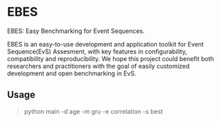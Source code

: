 # EBES

EBES: Easy Benchmarking for Event Sequences.

EBES is an easy-to-use development and application toolkit for Event Sequence(EvS) Assesment, with key features in configurability, compatibility and reproducibility. We hope this project could benefit both researchers and practitioners with the goal of easily customized development and open benchmarking in EvS.
## Usage
>python main -d age -m gru -e correlation -s best

